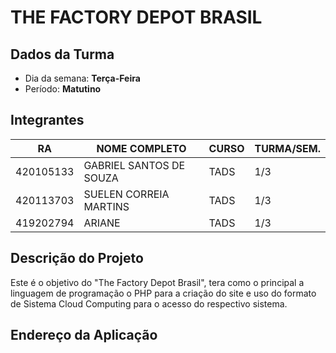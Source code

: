 # THE FACTORY DEPOT BRASIL

## Dados da Turma
* Dia da semana: **Terça-Feira**
* Período: **Matutino**

## Integrantes
|    RA     | NOME COMPLETO            | CURSO | TURMA/SEM. |
|-----------|--------------------------|-------|------------|
| 420105133 | GABRIEL SANTOS DE SOUZA  | TADS  |     1/3    |
| 420113703 | SUELEN CORREIA MARTINS   | TADS  |     1/3    |
| 419202794 | ARIANE                   | TADS  |     1/3    |

## Descrição do Projeto

Este é o objetivo do "The Factory Depot Brasil", tera como o principal a linguagem de programação o PHP para a criação do site e uso do formato de Sistema Cloud Computing para o acesso do respectivo sistema.

## Endereço da Aplicação
